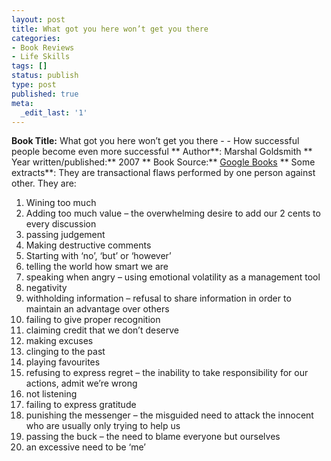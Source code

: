 ```yaml
---
layout: post
title: What got you here won’t get you there
categories:
- Book Reviews
- Life Skills
tags: []
status: publish
type: post
published: true
meta:
  _edit_last: '1'
---
```

**Book Title:** What got you here won’t get you there - - How successful people become even more successful ** Author**: Marshal Goldsmith ** Year written/published:** 2007 ** Book Source:** [Google Books](http://books.google.com/books?id=PivdAAAACAAJ&dq=Marshall+Goldsmith+what+got+you+here) ** Some extracts**: They are transactional flaws performed by one person against other. They are:
1. Wining too much
2. Adding too much value – the overwhelming desire to add our 2 cents to every discussion
3. passing judgement
4. Making destructive comments
5. Starting with ‘no’, ‘but’ or ‘however’
6. telling the world how smart we are
7. speaking when angry – using emotional volatility as a management tool
8. negativity
9. withholding information – refusal to share information in order to maintain an advantage over others
10. failing to give proper recognition
11. claiming credit that we don’t deserve
12. making excuses
13. clinging to the past
14. playing favourites
15. refusing to express regret – the inability to take responsibility for our actions, admit we’re wrong
16. not listening
17. failing to express gratitude
18. punishing the messenger – the misguided need to attack the innocent who are usually only trying to help us
19. passing the buck – the need to blame everyone but ourselves
20. an excessive need to be ‘me’
